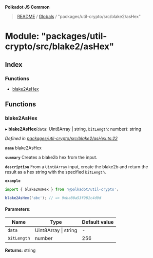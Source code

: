 **Polkadot JS Common**

> [README](../README.md) / [Globals](../globals.md) / "packages/util-crypto/src/blake2/asHex"

# Module: "packages/util-crypto/src/blake2/asHex"

## Index

### Functions

* [blake2AsHex](_packages_util_crypto_src_blake2_ashex_.md#blake2ashex)

## Functions

### blake2AsHex

▸ **blake2AsHex**(`data`: Uint8Array \| string, `bitLength`: number): string

*Defined in [packages/util-crypto/src/blake2/asHex.ts:22](https://github.com/polkadot-js/common/blob/ce964d2f/packages/util-crypto/src/blake2/asHex.ts#L22)*

**`name`** blake2AsHex

**`summary`** Creates a blake2b hex from the input.

**`description`** 
From a `Uint8Array` input, create the blake2b and return the result as a hex string with the specified `bitLength`.

**`example`** 
<BR>

```javascript
import { blake2AsHex } from '@polkadot/util-crypto';

blake2AsHex('abc'); // => 0xba80a53f981c4d0d
```

#### Parameters:

Name | Type | Default value |
------ | ------ | ------ |
`data` | Uint8Array \| string | - |
`bitLength` | number | 256 |

**Returns:** string
